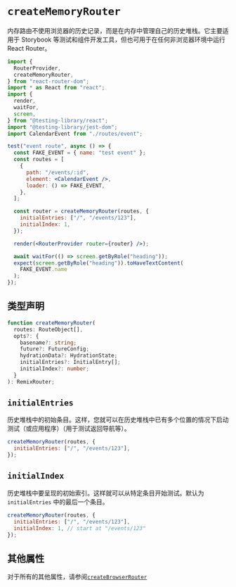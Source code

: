 # `createMemoryRouter`

内存路由不使用浏览器的历史记录，而是在内存中管理自己的历史堆栈。它主要适用于 Storybook 等测试和组件开发工具，但也可用于在任何非浏览器环境中运行 React Router。

```jsx
import {
  RouterProvider,
  createMemoryRouter,
} from "react-router-dom";
import * as React from "react";
import {
  render,
  waitFor,
  screen,
} from "@testing-library/react";
import "@testing-library/jest-dom";
import CalendarEvent from "./routes/event";

test("event route", async () => {
  const FAKE_EVENT = { name: "test event" };
  const routes = [
    {
      path: "/events/:id",
      element: <CalendarEvent />,
      loader: () => FAKE_EVENT,
    },
  ];

  const router = createMemoryRouter(routes, {
    initialEntries: ["/", "/events/123"],
    initialIndex: 1,
  });

  render(<RouterProvider router={router} />);

  await waitFor(() => screen.getByRole("heading"));
  expect(screen.getByRole("heading")).toHaveTextContent(
    FAKE_EVENT.name
  );
});
```

## 类型声明

```ts
function createMemoryRouter(
  routes: RouteObject[],
  opts?: {
    basename?: string;
    future?: FutureConfig;
    hydrationData?: HydrationState;
    initialEntries?: InitialEntry[];
    initialIndex?: number;
  }
): RemixRouter;
```

## `initialEntries`

历史堆栈中的初始条目。这样，您就可以在历史堆栈中已有多个位置的情况下启动测试（或应用程序）（用于测试返回导航等）。

```jsx
createMemoryRouter(routes, {
  initialEntries: ["/", "/events/123"],
});
```

## `initialIndex`

历史堆栈中要呈现的初始索引。这样就可以从特定条目开始测试。默认为 `initialEntries` 中的最后一个条目。

```jsx
createMemoryRouter(routes, {
  initialEntries: ["/", "/events/123"],
  initialIndex: 1, // start at "/events/123"
});
```

## 其他属性

对于所有的其他属性，请参阅[`createBrowserRouter`](../router/create-browser-router)